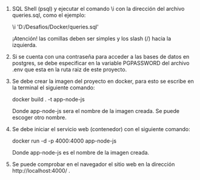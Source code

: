 1. SQL Shell (psql) y ejecutar el comando \i con la dirección del archivo queries.sql, como el ejemplo:

    \i 'D:/Desafios/Docker/queries.sql'

    ¡Atención! las comillas deben ser simples y los slash (/) hacia la izquierda.

2. Si se cuenta con una contraseña para acceder a las bases de datos en postgres, se debe especificar en la variable PGPASSWORD del archivo .env que esta en la ruta raiz de este proyecto.

3. Se debe crear la imagen del proyecto en docker, para esto se escribe en la terminal el siguiente comando:

    docker build . -t app-node-js

    Donde app-node-js sera el nombre de la imagen creada. Se puede escoger otro nombre.

4. Se debe iniciar el servicio web (contenedor) con el siguiente comando:

    docker run -d -p 4000:4000 app-node-js

    Donde app-node-js es el nombre de la imagen creada.

5. Se puede comprobar en el navegador el sitio web en la dirección http://localhost:4000/ .